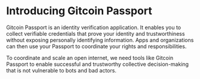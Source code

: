 # Introducing Gitcoin Passport

Gitcoin Passport is an identity verification application. It enables you to collect verifiable credentials that prove your identity and trustworthiness without exposing personally identifying information. Apps and organizations can then use your Passport to coordinate your rights and responsibilities.

To coordinate and scale an open internet, we need tools like Gitcoin Passport to enable successful and trustworthy collective decision-making that is not vulnerable to bots and bad actors.